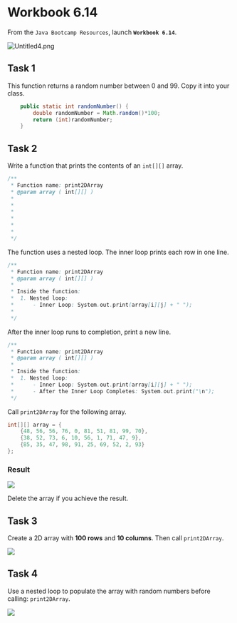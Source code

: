 # Workbook 6.14

From the `Java Bootcamp Resources`, launch **`Workbook 6.14`**.

![Untitled4.png](https://firebasestorage.googleapis.com/v0/b/learnthepart-75aed.appspot.com/o/images%2F0be59cd8-2530-47bf-a94d-e64d6b524dbd?alt=media&token=04fa90fd-74ee-4efa-9081-6c6b4f9d3546)

## Task 1

This function returns a random number between 0 and 99. Copy it into your class.

```java
    public static int randomNumber() {
        double randomNumber = Math.random()*100;
        return (int)randomNumber;
    }
```

## Task 2

Write a function that prints the contents of an `int[][]` array.

```java
/**
 * Function name: print2DArray
 * @param array ( int[][] )
 *
 * 
 * 
 *       
 *      
 *      
 */
```
The function uses a nested loop. The inner loop prints each row in one line.

```java
/**
 * Function name: print2DArray
 * @param array ( int[][] )
 *
 * Inside the function:
 *  1. Nested loop:
 *      - Inner Loop: System.out.print(array[i][j] + " ");
 *      
 */
```

After the inner loop runs to completion, print a new line. 
```java
/**
 * Function name: print2DArray
 * @param array ( int[][] )
 *
 * Inside the function:
 *  1. Nested loop:
 *      - Inner Loop: System.out.print(array[i][j] + " ");
 *      - After the Inner Loop Completes: System.out.print("\n");
 */
```

Call `print2DArray` for the following array.
```java
int[][] array = {
    {48, 56, 56, 76, 0, 81, 51, 81, 99, 70},
    {38, 52, 73, 6, 10, 56, 1, 71, 47, 9},
    {85, 35, 47, 98, 91, 25, 69, 52, 2, 93}
};
```
### Result
![](https://firebasestorage.googleapis.com/v0/b/learnthepart-75aed.appspot.com/o/images%2Fbd0137b7-9cfb-4754-99aa-f29d693674c0?alt=media&token=684e824a-1ddd-488e-8ed9-a2055166cd2b)

Delete the array if you achieve the result.

## Task 3

Create a 2D array with **100 rows** and **10 columns**. Then call `print2DArray`.

![](https://firebasestorage.googleapis.com/v0/b/learnthepart-75aed.appspot.com/o/images%2F20005e86-d942-4c64-83f3-16dca224a1ac?alt=media&token=07731bcd-1d78-44ea-aac9-482be5031085)

## Task 4

Use a nested loop to populate the array with random numbers before calling: `print2DArray`.

![](https://firebasestorage.googleapis.com/v0/b/learnthepart-75aed.appspot.com/o/images%2Fc8de9e35-1104-4e7c-86bb-d602fa547168?alt=media&token=e7d53e94-da88-4fca-8d4b-8818cab10849)
